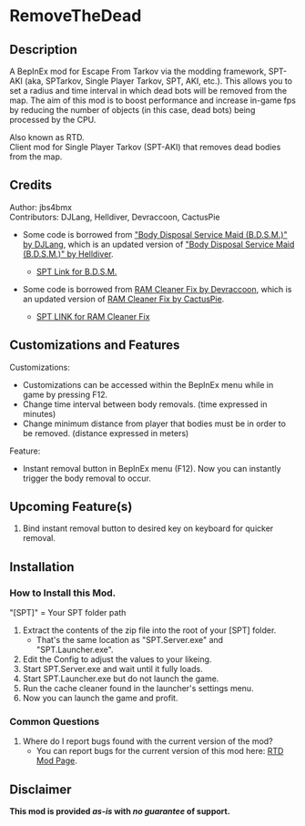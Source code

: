 # RemoveTheDead


## Description
A BepInEx mod for Escape From Tarkov via the modding framework, SPT-AKI (aka, SPTarkov, Single Player Tarkov, SPT, AKI, etc.). This allows you to set a radius and time interval in which dead bots will be removed from the map. The aim of this mod is to boost performance and increase in-game fps by reducing the number of objects (in this case, dead bots) being processed by the CPU. <br>

Also known as RTD. <br>
Client mod for Single Player Tarkov (SPT-AKI) that removes dead bodies from the map.


## Credits
Author: jbs4bmx <br>
Contributors: DJLang, Helldiver, Devraccoon, CactusPie
  - Some code is borrowed from ["Body Disposal Service Maid (B.D.S.M.)" by DJLang](https://github.com/KillerDJLang/BDSM), which is an updated version of ["Body Disposal Service Maid (B.D.S.M.)" by Helldiver](https://github.com/Volomon/BDSM).
    - [SPT Link for B.D.S.M.](https://hub.sp-tarkov.com/files/file/1620-b-d-s-m-body-disposal-service-maid/?highlight=Body%20Disposal)

  - Some code is borrowed from [RAM Cleaner Fix by Devraccoon](https://github.com/CactusPie/SPT-RamCleanerInterval), which is an updated version of [RAM Cleaner Fix by CactusPie](https://github.com/CactusPie/SPT-RamCleanerInterval).
    - [SPT LINK for RAM Cleaner Fix](https://hub.sp-tarkov.com/files/file/1827-ram-cleaner-fix/?highlight=RAM%20Cleaner)


## Customizations and Features
Customizations:
  - Customizations can be accessed within the BepInEx menu while in game by pressing F12.
  - Change time interval between body removals. (time expressed in minutes)
  - Change minimum distance from player that bodies must be in order to be removed. (distance expressed in meters)

Feature:
  - Instant removal button in BepInEx menu (F12). Now you can instantly trigger the body removal to occur.


## Upcoming Feature(s)
  1. Bind instant removal button to desired key on keyboard for quicker removal.


## Installation
### How to Install this Mod.
"[SPT]" = Your SPT folder path
   1. Extract the contents of the zip file into the root of your [SPT] folder.
      - That's the same location as "SPT.Server.exe" and "SPT.Launcher.exe".
   2. Edit the Config to adjust the values to your likeing.
   3. Start SPT.Server.exe and wait until it fully loads.
   4. Start SPT.Launcher.exe but do not launch the game.
   5. Run the cache cleaner found in the launcher's settings menu.
   6. Now you can launch the game and profit.

### Common Questions
   1. Where do I report bugs found with the current version of the mod?
      - You can report bugs for the current version of this mod here: [RTD Mod Page]().


## Disclaimer
**This mod is provided _as-is_ with _no guarantee_ of support.**
